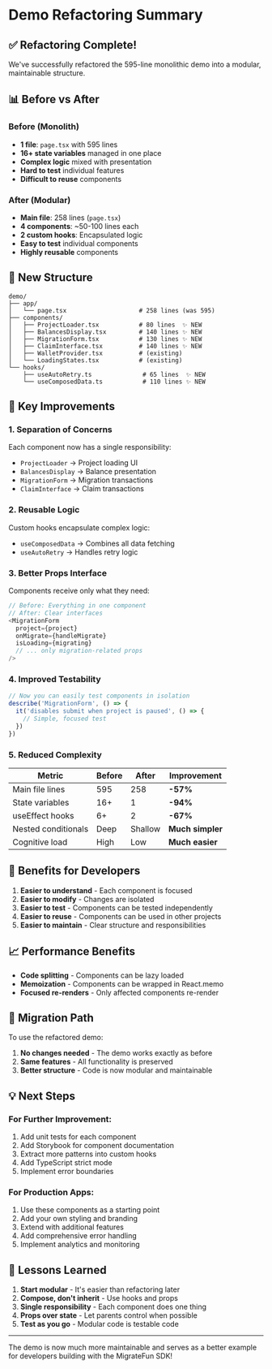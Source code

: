 # Demo Refactoring Summary

## ✅ Refactoring Complete!

We've successfully refactored the 595-line monolithic demo into a modular, maintainable structure.

## 📊 Before vs After

### Before (Monolith)
- **1 file**: `page.tsx` with 595 lines
- **16+ state variables** managed in one place
- **Complex logic** mixed with presentation
- **Hard to test** individual features
- **Difficult to reuse** components

### After (Modular)
- **Main file**: 258 lines (`page.tsx`)
- **4 components**: ~50-100 lines each
- **2 custom hooks**: Encapsulated logic
- **Easy to test** individual components
- **Highly reusable** components

## 📁 New Structure

```
demo/
├── app/
│   └── page.tsx                    # 258 lines (was 595)
├── components/
│   ├── ProjectLoader.tsx           # 80 lines  ✨ NEW
│   ├── BalancesDisplay.tsx         # 140 lines ✨ NEW
│   ├── MigrationForm.tsx           # 130 lines ✨ NEW
│   ├── ClaimInterface.tsx          # 140 lines ✨ NEW
│   ├── WalletProvider.tsx          # (existing)
│   └── LoadingStates.tsx           # (existing)
└── hooks/
    ├── useAutoRetry.ts              # 65 lines  ✨ NEW
    └── useComposedData.ts           # 110 lines ✨ NEW
```

## 🎯 Key Improvements

### 1. **Separation of Concerns**
Each component now has a single responsibility:
- `ProjectLoader` → Project loading UI
- `BalancesDisplay` → Balance presentation
- `MigrationForm` → Migration transactions
- `ClaimInterface` → Claim transactions

### 2. **Reusable Logic**
Custom hooks encapsulate complex logic:
- `useComposedData` → Combines all data fetching
- `useAutoRetry` → Handles retry logic

### 3. **Better Props Interface**
Components receive only what they need:
```typescript
// Before: Everything in one component
// After: Clear interfaces
<MigrationForm
  project={project}
  onMigrate={handleMigrate}
  isLoading={migrating}
  // ... only migration-related props
/>
```

### 4. **Improved Testability**
```typescript
// Now you can easily test components in isolation
describe('MigrationForm', () => {
  it('disables submit when project is paused', () => {
    // Simple, focused test
  })
})
```

### 5. **Reduced Complexity**

| Metric | Before | After | Improvement |
|--------|--------|-------|-------------|
| Main file lines | 595 | 258 | **-57%** |
| State variables | 16+ | 1 | **-94%** |
| useEffect hooks | 6+ | 2 | **-67%** |
| Nested conditionals | Deep | Shallow | **Much simpler** |
| Cognitive load | High | Low | **Much easier** |

## 🚀 Benefits for Developers

1. **Easier to understand** - Each component is focused
2. **Easier to modify** - Changes are isolated
3. **Easier to test** - Components can be tested independently
4. **Easier to reuse** - Components can be used in other projects
5. **Easier to maintain** - Clear structure and responsibilities

## 📈 Performance Benefits

- **Code splitting** - Components can be lazy loaded
- **Memoization** - Components can be wrapped in React.memo
- **Focused re-renders** - Only affected components re-render

## 🔄 Migration Path

To use the refactored demo:

1. **No changes needed** - The demo works exactly as before
2. **Same features** - All functionality is preserved
3. **Better structure** - Code is now modular and maintainable

## 💡 Next Steps

### For Further Improvement:
1. Add unit tests for each component
2. Add Storybook for component documentation
3. Extract more patterns into custom hooks
4. Add TypeScript strict mode
5. Implement error boundaries

### For Production Apps:
1. Use these components as a starting point
2. Add your own styling and branding
3. Extend with additional features
4. Add comprehensive error handling
5. Implement analytics and monitoring

## 📝 Lessons Learned

1. **Start modular** - It's easier than refactoring later
2. **Compose, don't inherit** - Use hooks and props
3. **Single responsibility** - Each component does one thing
4. **Props over state** - Let parents control when possible
5. **Test as you go** - Modular code is testable code

---

The demo is now much more maintainable and serves as a better example for developers building with the MigrateFun SDK!